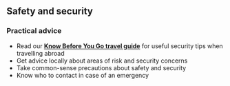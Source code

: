 ## Safety and security

### **Practical advice**

* Read our [**Know Before You Go travel guide**](/en/dfa/overseas-travel/know-before-you-go-/) for useful security tips when travelling abroad
* Get advice locally about areas of risk and security concerns
* Take common-sense precautions about safety and security
* Know who to contact in case of an emergency